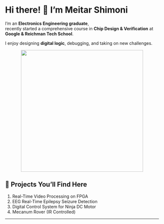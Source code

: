 # Hi there! 👋 I’m Meitar Shimoni

I’m an **Electronics Engineering graduate**,  
recently started a comprehensive course in **Chip Design & Verification** at **Google & Reichman Tech School**.

I enjoy designing **digital logic**, debugging, and taking on new challenges.

<p align="center">
  <img src="https://github.com/MeitarShimoni/Arduino-Mecanum-Rover/blob/main/images/ChipGif.gif" width="400">
</p>


## 🚀 Projects You’ll Find Here
1. Real-Time Video Processing on FPGA  
2. EEG Real-Time Epilepsy Seizure Detection  
3. Digital Control System for Ninja DC Motor  
4. Mecanum Rover (IR Controlled)  

---
